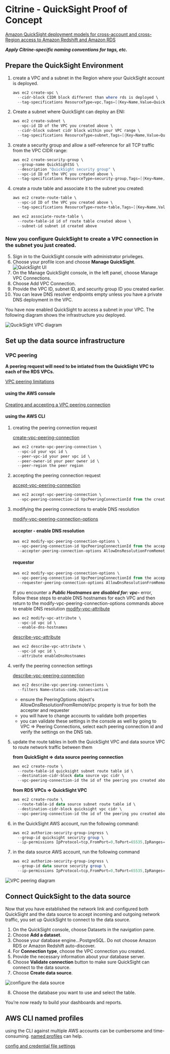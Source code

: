 # Citrine - QuickSight Proof of Concept

[Amazon QuickSight deployment models for cross-account and cross-Region access to Amazon Redshift and Amazon RDS](https://aws.amazon.com/blogs/big-data/amazon-quicksight-deployment-models-for-cross-account-and-cross-region-access-to-amazon-redshift-and-amazon-rds/)

**_Apply Citrine-specific naming conventions for tags, etc._**

## Prepare the QuickSight Environment

1. create a VPC and a subnet in the Region where your QuickSight account is deployed.

   ```powershell
   aws ec2 create-vpc \
     --cidr-block CIDR block different than where rds is deployed \
     --tag-specifications ResourceType=vpc,Tags=[{Key=Name,Value=QuickSightVPC}]
   ```

2. Create a subnet where QuickSight can deploy an ENI:

   ```powershell
   aws ec2 create-subnet \
     --vpc-id ID of the VPC you created above \
     --cidr-block subnet cidr block within your VPC range \
     --tag-specifications ResourceType=subnet,Tags=[{Key=Name,Value=QuickSightSubnet}]
   ```

3. create a security group and allow a self-reference for all TCP traffic from the VPC CIDR range:

   ```powershell 
   aws ec2 create-security-group \
     --group-name QuickSightSG \
     --description "QuickSight security group" \
     --vpc-id ID of the VPC you created above \
     --tag-specifications ResourceType=security-group,Tags=[{Key=Name,Value=QuickSightSG}]
   ```

4. create a route table and associate it to the subnet you created:

   ```powershell 
   aws ec2 create-route-table \
     --vpc-id ID of the VPC you created above \ 
     --tag-specifications ResourceType=route-table,Tags=[{Key=Name,Value=QuickSightRouteTable}]
   ```

   ```powershell 
   aws ec2 associate-route-table \
     --route-table-id id of route table created above \
     --subnet-id subnet id created above
   ```

### Now you configure QuickSight to create a VPC connection in the subnet you just created.

5. Sign in to the QuickSight console with administrator privileges.
6. Choose your profile icon and choose **Manage QuickSight**.
![QuickSight UI](https://d2908q01vomqb2.cloudfront.net/b6692ea5df920cad691c20319a6fffd7a4a766b8/2021/09/09/QS-ManageQuickisight-1024x515.png)
7. On the Manage QuickSight console, in the left panel, choose Manage VPC Connections.
8. Choose Add VPC Connection.
9. Provide the VPC ID, subnet ID, and security group ID you created earlier.
10. You can leave DNS resolver endpoints empty unless you have a private DNS deployment in the VPC.

You have now enabled QuickSight to access a subnet in your VPC. The following diagram shows the infrastructure you deployed.

![QucikSight VPC diagram](https://d2908q01vomqb2.cloudfront.net/b6692ea5df920cad691c20319a6fffd7a4a766b8/2021/09/10/QS-ENI-1.png)

## Set up the data source infrastructure

### VPC peering

**A peering request will need to be intiated from the QuickSight VPC to each of the RDS VPCs.**

[VPC peering limitations](https://docs.aws.amazon.com/vpc/latest/peering/vpc-peering-basics.html#vpc-peering-limitations)

#### using the AWS console

[Creating and accepting a VPC peering connection](https://docs.aws.amazon.com/vpc/latest/peering/create-vpc-peering-connection.html)

#### using the AWS CLI

1. creating the peering connection request

    [create-vpc-peering-connection](https://docs.aws.amazon.com/cli/latest/reference/ec2/create-vpc-peering-connection.html)

   ```powershell 
   aws ec2 create-vpc-peering-connection \
     --vpc-id your vpc id \
     --peer-vpc-id your peer vpc id \
     --peer-owner-id your peer owner id \
     --peer-region the peer region
   ```

2. accepting the peering connection request

    [accept-vpc-peering-connection](https://docs.aws.amazon.com/cli/latest/reference/ec2/accept-vpc-peering-connection.html)
   
   ```powershell 
   aws ec2 accept-vpc-peering-connection \
     --vpc-peering-connection-id VpcPeeringConnectionId from the create command response
   ```

3. modifying the peering connections to enable DNS resolution

    [modify-vpc-peering-connection-options](https://docs.aws.amazon.com/cli/latest/reference/ec2/modify-vpc-peering-connection-options.html)

      #### accepter - enable DNS resolution

   ```powershell 
   aws ec2 modify-vpc-peering-connection-options \
     --vpc-peering-connection-id VpcPeeringConnectionId from the accept command response \
     --accepter-peering-connection-options AllowDnsResolutionFromRemoteVpc=true
   ```

      #### requestor

   ```powershell
   aws ec2 modify-vpc-peering-connection-options \
     --vpc-peering-connection-id VpcPeeringConnectionId from the accept command response \
     --requester-peering-connection-options AllowDnsResolutionFromRemoteVpc=true
   ```

   If you encounter a **_Public Hostnames are disabled for: vpc-_** error, follow these steps to enable DNS hostnames for each VPC and then return to the modify-vpc-peering-connection-options commands above to enable DNS resolution
   [modify-vpc-attribute](https://awscli.amazonaws.com/v2/documentation/api/latest/reference/ec2/modify-vpc-attribute.html)

   ```powershell
   aws ec2 modify-vpc-attribute \
     --vpc-id vpc id \
     --enable-dns-hostnames
   ```

      [describe-vpc-attribute](https://awscli.amazonaws.com/v2/documentation/api/latest/reference/ec2/describe-vpc-attribute.html)

   ```powershell
   aws ec2 describe-vpc-attribute \
     --vpc-id vpc id \
     --attribute enableDnsHostnames
   ```

4. verify the peering connection settings

   [describe-vpc-peering-connection](https://awscli.amazonaws.com/v2/documentation/api/latest/reference/ec2/describe-vpc-peering-connections.html?highlight=peering)

   ```powershell 
   aws ec2 describe-vpc-peering-connections \
     --filters Name=status-code,Values=active
   ```
    - ensure the PeeringOptions object's AllowDnsResolutionFromRemoteVpc property is true for both the accepter and requester
    - you will have to change accounts to validate both properties
    - you can validate these settings in the console as well by going to VPC => Peering Connections, select each peering connection id and verify the settings on the DNS tab.    

5. update the route tables in both the QuickSight VPC and data source VPC to route network traffic between them

    **from QuickSight => data source peering connection**

   ```powershell 
   aws ec2 create-route \
     --route-table-id quicksight subnet route table id \
     --destination-cidr-block data source vpc cidr \
     --vpc-peering-connection-id the id of the peering you created above
   ```

    **from RDS VPCs => QuickSight VPC**

   ```powershell 
   aws ec2 create-route \
     --route-table-id data source subnet route table id \
     --destination-cidr-block quicksight vpc cidr \
     --vpc-peering-connection-id the id of the peering you created above
   ```

6. in the QuickSight AWS account, run the following command:

   ```powershell 
   aws ec2 authorize-security-group-ingress \
     --group-id quicksight security group \
     --ip-permissions IpProtocol=tcp,FromPort=0,ToPort=65535,IpRanges=[{CidrIp=data source subnet cidr}]
   ```

7. in the data source AWS account, run the following command

   ```powershell 
   aws ec2 authorize-security-group-ingress \
     --group-id data source security group \
     --ip-permissions IpProtocol=tcp,FromPort=0,ToPort=65535,IpRanges=[{CidrIp=quicksight subnet cidr}]
   ```

  ![VPC peering diagram](https://d2908q01vomqb2.cloudfront.net/b6692ea5df920cad691c20319a6fffd7a4a766b8/2021/09/10/QS-Peering-1.png)

## Connect QuickSight to the data source

Now that you have established the network link and configured both QuickSight and the data source to accept incoming and outgoing network traffic, you set up QuickSight to connect to the data source.

1. On the QuickSight console, choose Datasets in the navigation pane.
2. Choose **Add a dataset**.
3. Choose your database engine...PostgreSQL.
   Do not choose Amazon RDS or Amazon Redshift auto-discover.
4. For **Connection type**, choose the VPC connection you created.
5. Provide the necessary information about your database server.
6. Choose **Validate connection** button to make sure QuickSight can connect to the data source.
7. Choose **Create data source**.

![configure the data source](https://d2908q01vomqb2.cloudfront.net/b6692ea5df920cad691c20319a6fffd7a4a766b8/2021/09/09/QS-Add-Source-UI-1024x519.png)

8. Choose the database you want to use and select the table.

You’re now ready to build your dashboards and reports.

## AWS CLI named profiles

using the CLI against multiple AWS accounts can be cumbersome and time-consuming. [named profiles](https://docs.aws.amazon.com/cli/latest/userguide/cli-configure-profiles.html) can help.

[config and credential file settings](https://docs.aws.amazon.com/cli/latest/userguide/cli-configure-files.html#cli-configure-files-settings)
